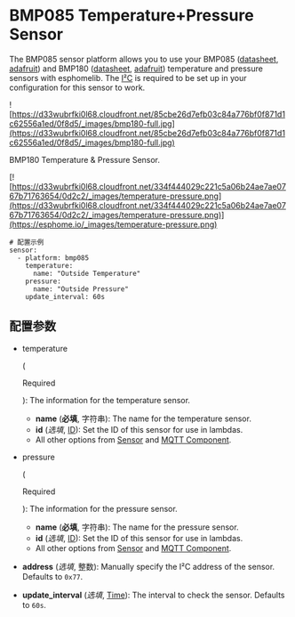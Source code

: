 # BMP085 Temperature+Pressure Sensor

The BMP085 sensor platform allows you to use your BMP085 ([datasheet](https://www.sparkfun.com/datasheets/Components/General/BST-BMP085-DS000-05.pdf), [adafruit](https://www.adafruit.com/product/391)) and BMP180 ([datasheet](https://cdn-shop.adafruit.com/datasheets/BST-BMP180-DS000-09.pdf), [adafruit](https://www.adafruit.com/product/1603)) temperature and pressure sensors with esphomelib. The [I²C](https://esphome.io/components/i2c#i2c) is required to be set up in your configuration for this sensor to work.

![https://d33wubrfki0l68.cloudfront.net/85cbe26d7efb03c84a776bf0f871d1c62556a1ed/0f8d5/_images/bmp180-full.jpg](https://d33wubrfki0l68.cloudfront.net/85cbe26d7efb03c84a776bf0f871d1c62556a1ed/0f8d5/_images/bmp180-full.jpg)

BMP180 Temperature & Pressure Sensor.

[![https://d33wubrfki0l68.cloudfront.net/334f444029c221c5a06b24ae7ae0767b71763654/0d2c2/_images/temperature-pressure.png](https://d33wubrfki0l68.cloudfront.net/334f444029c221c5a06b24ae7ae0767b71763654/0d2c2/_images/temperature-pressure.png)](https://esphome.io/_images/temperature-pressure.png)

```
# 配置示例
sensor:
  - platform: bmp085
    temperature:
      name: "Outside Temperature"
    pressure:
      name: "Outside Pressure"
    update_interval: 60s
```

## **配置参数**

- temperature

   

  (

  Required

  ): The information for the temperature sensor.

  - **name** (**必填**, 字符串): The name for the temperature sensor.
  - **id** (*选填*, [ID](esphome/guides/configuration-types#id)): Set the ID of this sensor for use in lambdas.
  - All other options from [Sensor](https://esphome.io/components/sensor/#config-sensor) and [MQTT Component](https://esphome.io/components/mqtt#config-mqtt-component).

- pressure

   

  (

  Required

  ): The information for the pressure sensor.

  - **name** (**必填**, 字符串): The name for the pressure sensor.
  - **id** (*选填*, [ID](esphome/guides/configuration-types#id)): Set the ID of this sensor for use in lambdas.
  - All other options from [Sensor](https://esphome.io/components/sensor/#config-sensor) and [MQTT Component](https://esphome.io/components/mqtt#config-mqtt-component).

- **address** (*选填*, 整数): Manually specify the I²C address of the sensor. Defaults to `0x77`.

- **update_interval** (*选填*, [Time](https://esphome.io/guides/configuration-types#config-time)): The interval to check the sensor. Defaults to `60s`.